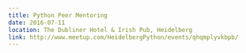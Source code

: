 ```yaml
---
title: Python Peer Mentoring
date: 2016-07-11
location: The Dubliner Hotel & Irish Pub, Heidelberg
link: http://www.meetup.com/HeidelbergPython/events/qhqmplyvkbpb/
---
```

